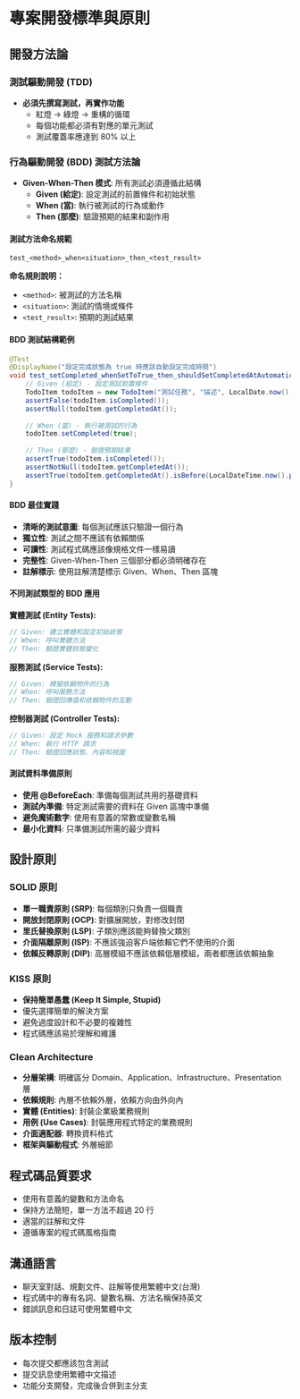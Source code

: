 # 專案開發標準與原則

## 開發方法論

### 測試驅動開發 (TDD)
- **必須先撰寫測試，再實作功能**
  - 紅燈 → 綠燈 → 重構的循環
  - 每個功能都必須有對應的單元測試
  - 測試覆蓋率應達到 80% 以上

### 行為驅動開發 (BDD) 測試方法論
- **Given-When-Then 模式**: 所有測試必須遵循此結構
  - **Given (給定)**: 設定測試的前置條件和初始狀態
  - **When (當)**: 執行被測試的行為或動作
  - **Then (那麼)**: 驗證預期的結果和副作用

#### 測試方法命名規範
```
test_<method>_when<situation>_then_<test_result>
```

**命名規則說明：**
- `<method>`: 被測試的方法名稱
- `<situation>`: 測試的情境或條件
- `<test_result>`: 預期的測試結果

#### BDD 測試結構範例
```java
@Test
@DisplayName("設定完成狀態為 true 時應該自動設定完成時間")
void test_setCompleted_whenSetToTrue_then_shouldSetCompletedAtAutomatically() {
    // Given (給定) - 設定測試前置條件
    TodoItem todoItem = new TodoItem("測試任務", "描述", LocalDate.now().plusDays(1));
    assertFalse(todoItem.isCompleted());
    assertNull(todoItem.getCompletedAt());
    
    // When (當) - 執行被測試的行為
    todoItem.setCompleted(true);
    
    // Then (那麼) - 驗證預期結果
    assertTrue(todoItem.isCompleted());
    assertNotNull(todoItem.getCompletedAt());
    assertTrue(todoItem.getCompletedAt().isBefore(LocalDateTime.now().plusSeconds(1)));
}
```

#### BDD 最佳實踐
- **清晰的測試意圖**: 每個測試應該只驗證一個行為
- **獨立性**: 測試之間不應該有依賴關係
- **可讀性**: 測試程式碼應該像規格文件一樣易讀
- **完整性**: Given-When-Then 三個部分都必須明確存在
- **註解標示**: 使用註解清楚標示 Given、When、Then 區塊

#### 不同測試類型的 BDD 應用

**實體測試 (Entity Tests):**
```java
// Given: 建立實體和設定初始狀態
// When: 呼叫實體方法
// Then: 驗證實體狀態變化
```

**服務測試 (Service Tests):**
```java
// Given: 模擬依賴物件的行為
// When: 呼叫服務方法
// Then: 驗證回傳值和依賴物件的互動
```

**控制器測試 (Controller Tests):**
```java
// Given: 設定 Mock 服務和請求參數
// When: 執行 HTTP 請求
// Then: 驗證回應狀態、內容和視圖
```

#### 測試資料準備原則
- **使用 @BeforeEach**: 準備每個測試共用的基礎資料
- **測試內準備**: 特定測試需要的資料在 Given 區塊中準備
- **避免魔術數字**: 使用有意義的常數或變數名稱
- **最小化資料**: 只準備測試所需的最少資料

## 設計原則

### SOLID 原則
- **單一職責原則 (SRP)**: 每個類別只負責一個職責
- **開放封閉原則 (OCP)**: 對擴展開放，對修改封閉
- **里氏替換原則 (LSP)**: 子類別應該能夠替換父類別
- **介面隔離原則 (ISP)**: 不應該強迫客戶端依賴它們不使用的介面
- **依賴反轉原則 (DIP)**: 高層模組不應該依賴低層模組，兩者都應該依賴抽象

### KISS 原則
- **保持簡單愚蠢 (Keep It Simple, Stupid)**
- 優先選擇簡單的解決方案
- 避免過度設計和不必要的複雜性
- 程式碼應該易於理解和維護

### Clean Architecture
- **分層架構**: 明確區分 Domain、Application、Infrastructure、Presentation 層
- **依賴規則**: 內層不依賴外層，依賴方向由外向內
- **實體 (Entities)**: 封裝企業級業務規則
- **用例 (Use Cases)**: 封裝應用程式特定的業務規則
- **介面適配器**: 轉換資料格式
- **框架與驅動程式**: 外層細節

## 程式碼品質要求
- 使用有意義的變數和方法命名
- 保持方法簡短，單一方法不超過 20 行
- 適當的註解和文件
- 遵循專案的程式碼風格指南

## 溝通語言
- 聊天室對話、規劃文件、註解等使用繁體中文(台灣)
- 程式碼中的專有名詞、變數名稱、方法名稱保持英文
- 錯誤訊息和日誌可使用繁體中文

## 版本控制
- 每次提交都應該包含測試
- 提交訊息使用繁體中文描述
- 功能分支開發，完成後合併到主分支